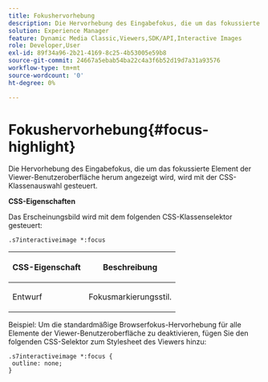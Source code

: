 ```yaml
---
title: Fokushervorhebung
description: Die Hervorhebung des Eingabefokus, die um das fokussierte Element der Viewer-Benutzeroberfläche herum angezeigt wird, wird mit der CSS-Klassenauswahl gesteuert.
solution: Experience Manager
feature: Dynamic Media Classic,Viewers,SDK/API,Interactive Images
role: Developer,User
exl-id: 89f34a96-2b21-4169-8c25-4b53005e59b8
source-git-commit: 24667a5ebab54ba22c4a3f6b52d19d7a31a93576
workflow-type: tm+mt
source-wordcount: '0'
ht-degree: 0%

---
```


# Fokushervorhebung{#focus-highlight}

Die Hervorhebung des Eingabefokus, die um das fokussierte Element der Viewer-Benutzeroberfläche herum angezeigt wird, wird mit der CSS-Klassenauswahl gesteuert.

<!--<a id="section_061E550C1C1D4DB2BD663A898895B38C"></a>-->

**CSS-Eigenschaften**

Das Erscheinungsbild wird mit dem folgenden CSS-Klassenselektor gesteuert:

```
.s7interactiveimage *:focus
```

<table id="table_94EE3F5BBE4547C0B4943471CEE7EDE4"> 
 <thead> 
  <tr> 
   <th colname="col1" class="entry"> <p> CSS-Eigenschaft </p> </th> 
   <th colname="col2" class="entry"> <p>Beschreibung </p> </th> 
  </tr> 
 </thead>
 <tbody> 
  <tr> 
   <td colname="col1"> <p> <span class="codeph"> Entwurf  </span> </p> </td> 
   <td colname="col2"> <p>Fokusmarkierungsstil. </p> </td> 
  </tr> 
 </tbody> 
</table>

Beispiel: Um die standardmäßige Browserfokus-Hervorhebung für alle Elemente der Viewer-Benutzeroberfläche zu deaktivieren, fügen Sie den folgenden CSS-Selektor zum Stylesheet des Viewers hinzu:

```
.s7interactiveimage *:focus { 
 outline: none; 
}
```
